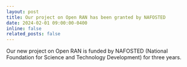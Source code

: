 ```yaml
---
layout: post
title: Our project on Open RAN has been granted by NAFOSTED
date: 2024-02-01 09:00:00-0400
inline: false
related_posts: false
---
```


Our new project on Open RAN is funded by NAFOSTED (National Foundation for Science and Technology Development) for three years.
